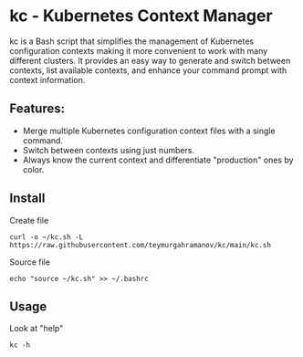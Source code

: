# kc - Kubernetes Context Manager

kc is a Bash script that simplifies the management of Kubernetes configuration contexts making it more convenient to work with many different clusters. It provides an easy way to generate and switch between contexts, list available contexts, and enhance your command prompt with context information.

## Features:
- Merge multiple Kubernetes configuration context files with a single command.
- Switch between contexts using just numbers.
- Always know the current context and differentiate "production" ones by color.

## Install
Create file
```
curl -o ~/kc.sh -L https://raw.githubusercontent.com/teymurgahramanov/kc/main/kc.sh
```
Source file
```
echo "source ~/kc.sh" >> ~/.bashrc
```

## Usage
Look at "help"
```
kc -h
```